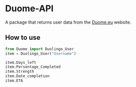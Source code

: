 # Duome-API
A package that returns user data from the [Duome.eu](https://duome.eu/) website.

## How to use
```py
from Duome import Duolingo_User
item = Duolingo_User("Username")

item.Days_left
item.Persentage_Completed
item.Strength
item.Date_completion
item.ETA
```